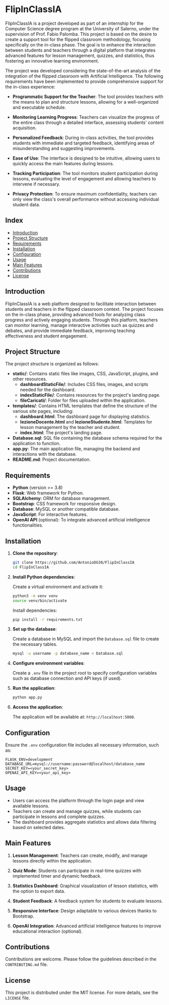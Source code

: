 
# FlipInClassIA

FlipInClassIA is a project developed as part of an internship for the Computer Science degree program at the University of Salerno, under the supervision of Prof. Fabio Palomba. This project is based on the desire to create a support tool for the flipped classroom methodology, focusing specifically on the in-class phase. The goal is to enhance the interaction between students and teachers through a digital platform that integrates advanced features for lesson management, quizzes, and statistics, thus fostering an innovative learning environment.

The project was developed considering the state-of-the-art analysis of the integration of the flipped classroom with Artificial Intelligence. The following requirements have been implemented to provide comprehensive support for the in-class experience:

- **Programmatic Support for the Teacher**: The tool provides teachers with the means to plan and structure lessons, allowing for a well-organized and executable schedule.

- **Monitoring Learning Progress**: Teachers can visualize the progress of the entire class through a detailed interface, assessing students' content acquisition.

- **Personalized Feedback**: During in-class activities, the tool provides students with immediate and targeted feedback, identifying areas of misunderstanding and suggesting improvements.

- **Ease of Use**: The interface is designed to be intuitive, allowing users to quickly access the main features during lessons.

- **Tracking Participation**: The tool monitors student participation during lessons, evaluating the level of engagement and allowing teachers to intervene if necessary.

- **Privacy Protection**: To ensure maximum confidentiality, teachers can only view the class's overall performance without accessing individual student data.

## Index

- [Introduction](#introduction)
- [Project Structure](#project-structure)
- [Requirements](#requirements)
- [Installation](#installation)
- [Configuration](#configuration)
- [Usage](#usage)
- [Main Features](#main-features)
- [Contributions](#contributions)
- [License](#license)

## Introduction

FlipInClassIA is a web platform designed to facilitate interaction between students and teachers in the flipped classroom context. The project focuses on the in-class phase, providing advanced tools for analyzing class progress and actively engaging students. Through this platform, teachers can monitor learning, manage interactive activities such as quizzes and debates, and provide immediate feedback, improving teaching effectiveness and student engagement.

## Project Structure

The project structure is organized as follows:

- **static/**: Contains static files like images, CSS, JavaScript, plugins, and other resources.
  - **dashboardStaticFile/**: Includes CSS files, images, and scripts needed for the dashboard.
  - **indexStaticFile/**: Contains resources for the project's landing page.
  - **fileCaricati/**: Folder for files uploaded within the application.
- **templates/**: Contains HTML templates that define the structure of the various site pages, including:
  - **dashboard.html**: The dashboard page for displaying statistics.
  - **lezioneDocente.html** and **lezioneStudente.html**: Templates for lesson management by the teacher and student.
  - **index.html**: The project's landing page.
- **Database.sql**: SQL file containing the database schema required for the application to function.
- **app.py**: The main application file, managing the backend and interactions with the database.
- **README.md**: Project documentation.

## Requirements

- **Python** (version >= 3.8)
- **Flask**: Web framework for Python.
- **SQLAlchemy**: ORM for database management.
- **Bootstrap**: CSS framework for responsive design.
- **Database**: MySQL or another compatible database.
- **JavaScript**: For interactive features.
- **OpenAI API** (optional): To integrate advanced artificial intelligence functionalities.

## Installation

1. **Clone the repository**:

   ```bash
   git clone https://github.com/AntonioDG30/FlipInClassIA
   cd FlipInClassIA
   ```

2. **Install Python dependencies**:

   Create a virtual environment and activate it:

   ```bash
   python3 -m venv venv
   source venv/bin/activate
   ```

   Install dependencies:

   ```bash
   pip install -r requirements.txt
   ```

3. **Set up the database**:

   Create a database in MySQL and import the `Database.sql` file to create the necessary tables.

   ```bash
   mysql -u username -p database_name < Database.sql
   ```

4. **Configure environment variables**:

   Create a `.env` file in the project root to specify configuration variables such as database connection and API keys (if used).

5. **Run the application**:

   ```bash
   python app.py
   ```

6. **Access the application**:

   The application will be available at: `http://localhost:5000`.

## Configuration

Ensure the `.env` configuration file includes all necessary information, such as:

```
FLASK_ENV=development
DATABASE_URL=mysql://username:password@localhost/database_name
SECRET_KEY=<your_secret_key>
OPENAI_API_KEY=<your_api_key>
```

## Usage

- Users can access the platform through the login page and view available lessons.
- Teachers can create and manage quizzes, while students can participate in lessons and complete quizzes.
- The dashboard provides aggregate statistics and allows data filtering based on selected dates.

## Main Features

1. **Lesson Management**: Teachers can create, modify, and manage lessons directly within the application.

2. **Quiz Mode**: Students can participate in real-time quizzes with implemented timer and dynamic feedback.

3. **Statistics Dashboard**: Graphical visualization of lesson statistics, with the option to export data.

4. **Student Feedback**: A feedback system for students to evaluate lessons.

5. **Responsive Interface**: Design adaptable to various devices thanks to Bootstrap.

6. **OpenAI Integration**: Advanced artificial intelligence features to improve educational interaction (optional).

## Contributions

Contributions are welcome. Please follow the guidelines described in the `CONTRIBUTING.md` file.

## License

This project is distributed under the MIT license. For more details, see the `LICENSE` file.
